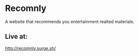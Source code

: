 # Recomnly

A website that recommends you entertainment realted materials. 

## Live at: 
http://recomnly.surge.sh/
